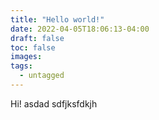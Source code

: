 ```yaml
---
title: "Hello world!"
date: 2022-04-05T18:06:13-04:00
draft: false
toc: false
images:
tags:
  - untagged
---
```


Hi! asdad sdfjksfdkjh